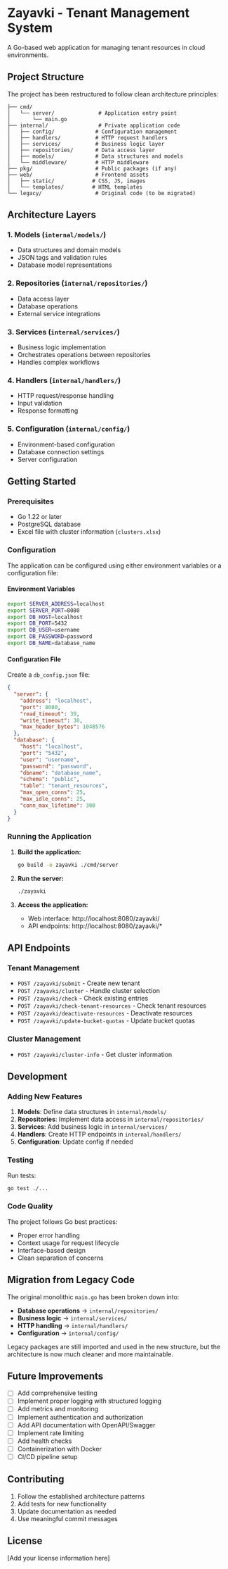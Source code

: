 # Zayavki - Tenant Management System

A Go-based web application for managing tenant resources in cloud environments.

## Project Structure

The project has been restructured to follow clean architecture principles:

```
├── cmd/
│   └── server/              # Application entry point
│       └── main.go
├── internal/                # Private application code
│   ├── config/             # Configuration management
│   ├── handlers/           # HTTP request handlers
│   ├── services/           # Business logic layer
│   ├── repositories/       # Data access layer
│   ├── models/             # Data structures and models
│   └── middleware/         # HTTP middleware
├── pkg/                    # Public packages (if any)
├── web/                    # Frontend assets
│   ├── static/            # CSS, JS, images
│   └── templates/         # HTML templates
└── legacy/                 # Original code (to be migrated)
```

## Architecture Layers

### 1. **Models** (`internal/models/`)
- Data structures and domain models
- JSON tags and validation rules
- Database model representations

### 2. **Repositories** (`internal/repositories/`)
- Data access layer
- Database operations
- External service integrations

### 3. **Services** (`internal/services/`)
- Business logic implementation
- Orchestrates operations between repositories
- Handles complex workflows

### 4. **Handlers** (`internal/handlers/`)
- HTTP request/response handling
- Input validation
- Response formatting

### 5. **Configuration** (`internal/config/`)
- Environment-based configuration
- Database connection settings
- Server configuration

## Getting Started

### Prerequisites
- Go 1.22 or later
- PostgreSQL database
- Excel file with cluster information (`clusters.xlsx`)

### Configuration

The application can be configured using either environment variables or a configuration file:

#### Environment Variables
```bash
export SERVER_ADDRESS=localhost
export SERVER_PORT=8080
export DB_HOST=localhost
export DB_PORT=5432
export DB_USER=username
export DB_PASSWORD=password
export DB_NAME=database_name
```

#### Configuration File
Create a `db_config.json` file:
```json
{
  "server": {
    "address": "localhost",
    "port": 8080,
    "read_timeout": 30,
    "write_timeout": 30,
    "max_header_bytes": 1048576
  },
  "database": {
    "host": "localhost",
    "port": "5432",
    "user": "username",
    "password": "password",
    "dbname": "database_name",
    "schema": "public",
    "table": "tenant_resources",
    "max_open_conns": 25,
    "max_idle_conns": 25,
    "conn_max_lifetime": 300
  }
}
```

### Running the Application

1. **Build the application:**
   ```bash
   go build -o zayavki ./cmd/server
   ```

2. **Run the server:**
   ```bash
   ./zayavki
   ```

3. **Access the application:**
   - Web interface: http://localhost:8080/zayavki/
   - API endpoints: http://localhost:8080/zayavki/*

## API Endpoints

### Tenant Management
- `POST /zayavki/submit` - Create new tenant
- `POST /zayavki/cluster` - Handle cluster selection
- `POST /zayavki/check` - Check existing entries
- `POST /zayavki/check-tenant-resources` - Check tenant resources
- `POST /zayavki/deactivate-resources` - Deactivate resources
- `POST /zayavki/update-bucket-quotas` - Update bucket quotas

### Cluster Management
- `POST /zayavki/cluster-info` - Get cluster information

## Development

### Adding New Features

1. **Models**: Define data structures in `internal/models/`
2. **Repositories**: Implement data access in `internal/repositories/`
3. **Services**: Add business logic in `internal/services/`
4. **Handlers**: Create HTTP endpoints in `internal/handlers/`
5. **Configuration**: Update config if needed

### Testing

Run tests:
```bash
go test ./...
```

### Code Quality

The project follows Go best practices:
- Proper error handling
- Context usage for request lifecycle
- Interface-based design
- Clean separation of concerns

## Migration from Legacy Code

The original monolithic `main.go` has been broken down into:

- **Database operations** → `internal/repositories/`
- **Business logic** → `internal/services/`
- **HTTP handling** → `internal/handlers/`
- **Configuration** → `internal/config/`

Legacy packages are still imported and used in the new structure, but the architecture is now much cleaner and more maintainable.

## Future Improvements

- [ ] Add comprehensive testing
- [ ] Implement proper logging with structured logging
- [ ] Add metrics and monitoring
- [ ] Implement authentication and authorization
- [ ] Add API documentation with OpenAPI/Swagger
- [ ] Implement rate limiting
- [ ] Add health checks
- [ ] Containerization with Docker
- [ ] CI/CD pipeline setup

## Contributing

1. Follow the established architecture patterns
2. Add tests for new functionality
3. Update documentation as needed
4. Use meaningful commit messages

## License

[Add your license information here]
